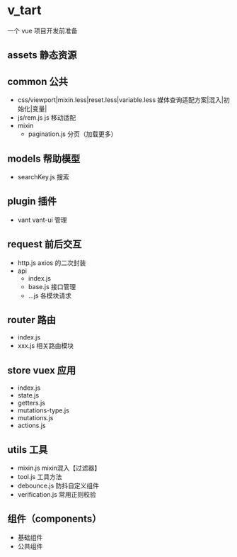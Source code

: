 # v_tart
一个 vue 项目开发前准备

## assets 静态资源

## common 公共
- css/viewport|mixin.less|reset.less|variable.less 媒体查询适配方案|混入|初始化|变量|
- js/rem.js js 移动适配
- mixin
  - pagination.js 分页（加载更多）

## models 帮助模型
- searchKey.js 搜索

## plugin 插件
- vant vant-ui 管理

## request 前后交互
- http.js axios 的二次封装
- api
  - index.js
  - base.js 接口管理
  - ...js 各模块请求

## router 路由
- index.js 
- xxx.js 相关路由模块


## store vuex 应用
- index.js
- state.js
- getters.js
- mutations-type.js
- mutations.js
- actions.js

## utils 工具 
- mixin.js mixin混入【过滤器】
- tool.js 工具方法
- debounce.js 防抖自定义组件
- verification.js 常用正则校验

## 组件（components）
- 基础组件
- 公共组件
